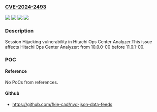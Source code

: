 ### [CVE-2024-2493](https://cve.mitre.org/cgi-bin/cvename.cgi?name=CVE-2024-2493)
![](https://img.shields.io/static/v1?label=Product&message=Hitachi%20Ops%20Center%20Analyzer&color=blue)
![](https://img.shields.io/static/v1?label=Version&message=10.0.0-00%20&color=brightgreen)
![](https://img.shields.io/static/v1?label=Version&message=10.0.0.00%20&color=brightgreen)
![](https://img.shields.io/static/v1?label=Vulnerability&message=CWE-614%20Sensitive%20Cookie%20in%20HTTPS%20Session%20Without%20'Secure'%20Attribute&color=brightgreen)

### Description

Session Hijacking vulnerability in Hitachi Ops Center Analyzer.This issue affects Hitachi Ops Center Analyzer: from 10.0.0-00 before 11.0.1-00.

### POC

#### Reference
No PoCs from references.

#### Github
- https://github.com/fkie-cad/nvd-json-data-feeds

